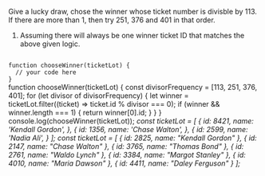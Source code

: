 Give a lucky draw, chose the winner whose ticket number is divisble by 113. If there are more than 1, then try 251, 376 and 401 in that order.

1. Assuming there will always be one winner ticket ID that matches the above given logic.

<Editor lang="javascript" type="exercise" testMode="multipleInput">
<code>
function chooseWinner(ticketLot) {
  // your code here
}
</code>

<solution>
function chooseWinner(ticketLot) {
  const divisorFrequency = [113, 251, 376, 401];
  for (let divisor of divisorFrequency) {
    let winner = ticketLot.filter((ticket) => ticket.id % divisor === 0);
    if (winner && winner.length === 1) {
      return winner[0].id;
    }
  }
}
</solution>

<testcases>
<caller>
console.log(chooseWinner(ticketLot));
</caller>
<testcase>
<i>
const ticketLot = [
  {
    id: 8421,
    name: 'Kendall Gordon',
  },
  {
    id: 1356,
    name: 'Chase Walton',
  },
  {
    id: 2599,
    name: 'Nadia Ali',
  }
];
</i>
</testcase>
<testcase>
<i>
const ticketLot = [
  {
    id: 2825,
    name: "Kendall Gordon"
  },
  {
    id: 2147,
    name: "Chase Walton"
  },
  {
    id: 3765,
    name: "Thomas Bond"
  },
  {
    id: 2761,
    name: "Waldo Lynch"
  },
  {
    id: 3384,
    name: "Margot Stanley"
  },
  {
    id: 4010,
    name: "Maria Dawson"
  },
  {
    id: 4411,
    name: "Daley Ferguson"
  }
];
</i>
</testcase>
</testcases>
</Editor>